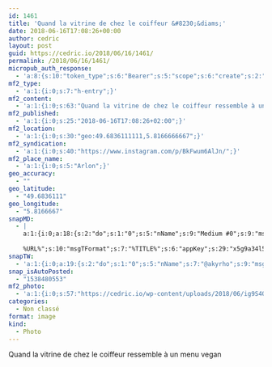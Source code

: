 ```yaml
---
id: 1461
title: 'Quand la vitrine de chez le coiffeur &#8230;&diams;'
date: 2018-06-16T17:08:26+00:00
author: cedric
layout: post
guid: https://cedric.io/2018/06/16/1461/
permalink: /2018/06/16/1461/
micropub_auth_response:
  - 'a:8:{s:10:"token_type";s:6:"Bearer";s:5:"scope";s:6:"create";s:2:"me";s:18:"https://cedric.io/";s:9:"issued_by";s:45:"https://cedric.io/wp-json/indieauth/1.0/token";s:9:"client_id";s:24:"https://ownyourgram.com/";s:9:"issued_at";i:1538480152;s:4:"user";i:1;s:13:"last_accessed";i:1538480552;}'
mf2_type:
  - 'a:1:{i:0;s:7:"h-entry";}'
mf2_content:
  - 'a:1:{i:0;s:63:"Quand la vitrine de chez le coiffeur ressemble à un menu vegan";}'
mf2_published:
  - 'a:1:{i:0;s:25:"2018-06-16T17:08:26+02:00";}'
mf2_location:
  - 'a:1:{i:0;s:30:"geo:49.6836111111,5.8166666667";}'
mf2_syndication:
  - 'a:1:{i:0;s:40:"https://www.instagram.com/p/BkFwum6AlJn/";}'
mf2_place_name:
  - 'a:1:{i:0;s:5:"Arlon";}'
geo_accuracy:
  - ""
geo_latitude:
  - "49.6836111"
geo_longitude:
  - "5.8166667"
snapMD:
  - |
    a:1:{i:0;a:18:{s:2:"do";s:1:"0";s:5:"nName";s:9:"Medium #0";s:9:"msgFormat";s:19:"%FULLTEXT%
    
    %URL%";s:10:"msgTFormat";s:7:"%TITLE%";s:6:"appKey";s:29:"x5g9a34l5z294i5y2q284e4g54454";s:6:"appSec";s:85:"d3h0a44e4s2b4i5u2r234m5f5b4v2l5q2a444h574347464a454x2w20374447494c484b4w2c464f5u2d4z2";s:8:"inclTags";s:1:"1";s:7:"fltrsOn";i:0;s:5:"fltrs";a:0:{}s:7:"proxyOn";i:0;s:7:"useSURL";i:0;s:1:"v";i:350;s:4:"publ";s:1:"0";s:11:"accessToken";s:65:"2353413aa5437433e5648ccf74a16119308317c52d1a24d8ed99f26add037528a";s:12:"appAppUserID";s:65:"104b21fd8da79171a6e7bf800d03b4b761204f242935e05d2d86850a6b1635f77";s:14:"appAppUserName";s:26:"Cédric Bousmanne (akyrho)";s:13:"appAppUserURL";s:26:"https://medium.com/@akyrho";s:7:"pubList";a:0:{}}}
snapTW:
  - 'a:1:{i:0;a:19:{s:2:"do";s:1:"0";s:5:"nName";s:7:"@akyrho";s:9:"msgFormat";s:26:"%TITLE%. %EXCERPT% - %URL%";s:6:"appKey";s:55:"x5g9a8325v2y475r3c4m48584n53446p423r3r5u3e356j5j3k4r2p3";s:6:"appSec";s:105:"d3h0a94o46415u594v3q5l5n5l4r4x474x4j484o473u4i5w2m4k494z2k344n306n5r3l5v2s554p4n3p3k45495c3z4v4d3m3u5w525";s:7:"fltrsOn";i:0;s:5:"fltrs";a:0:{}s:7:"proxyOn";i:0;s:7:"useSURL";i:0;s:1:"v";i:350;s:5:"twURL";s:25:"http://twitter.com/akyrho";s:11:"accessToken";s:50:"6678782-Eyg60SCeh7762DEIsYtTPD5GVeOuSN8ATMdF2Lpppe";s:14:"accessTokenSec";s:45:"PgGDCbcYLJnR5esZjY9ID72A33mUNCYnQwaQTBsojSJNa";s:5:"tw140";i:0;s:10:"riComments";s:1:"1";s:11:"riCommentsM";s:1:"1";s:12:"riCommentsAA";s:1:"1";s:8:"attchImg";s:1:"1";s:9:"wpImgSize";s:4:"full";}}'
snap_isAutoPosted:
  - "1538480553"
mf2_photo:
  - 'a:1:{i:0;s:57:"https://cedric.io/wp-content/uploads/2018/06/ig9S4QZn.jpg";}'
categories:
  - Non classé
format: image
kind:
  - Photo
---
```

Quand la vitrine de chez le coiffeur ressemble à un menu vegan

</p>